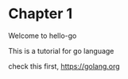 # Chapter 1
Welcome to hello-go

This is a tutorial for go language  

check this first, https://golang.org 

 
 
